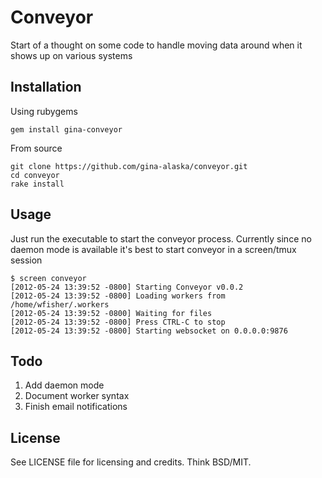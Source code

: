 Conveyor
========

Start of a thought on some code to handle moving data around when it shows up on various systems

Installation
------------

Using rubygems

    gem install gina-conveyor

From source

    git clone https://github.com/gina-alaska/conveyor.git
    cd conveyor
    rake install
 
Usage
-----

Just run the executable to start the conveyor process.  Currently since no daemon mode is available it's best to start conveyor in a screen/tmux session

    $ screen conveyor
    [2012-05-24 13:39:52 -0800] Starting Conveyor v0.0.2
    [2012-05-24 13:39:52 -0800] Loading workers from /home/wfisher/.workers
    [2012-05-24 13:39:52 -0800] Waiting for files
    [2012-05-24 13:39:52 -0800] Press CTRL-C to stop
    [2012-05-24 13:39:52 -0800] Starting websocket on 0.0.0.0:9876

Todo
----

1) Add daemon mode
2) Document worker syntax
3) Finish email notifications

License
-------

See LICENSE file for licensing and credits.  Think BSD/MIT.
